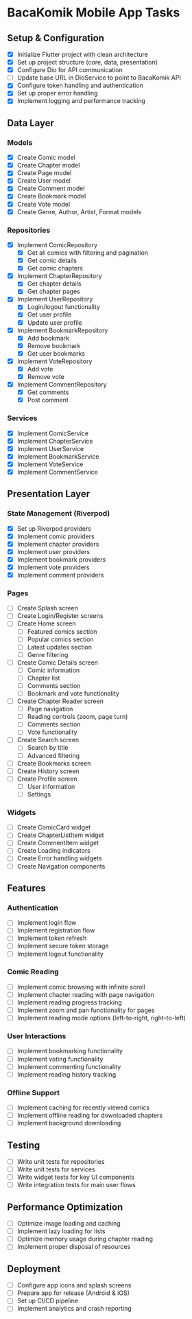 # BacaKomik Mobile App Tasks

## Setup & Configuration

- [x] Initialize Flutter project with clean architecture
- [x] Set up project structure (core, data, presentation)
- [x] Configure Dio for API communication
- [ ] Update base URL in DioService to point to BacaKomik API
- [x] Configure token handling and authentication
- [x] Set up proper error handling
- [x] Implement logging and performance tracking

## Data Layer

### Models
- [x] Create Comic model
- [x] Create Chapter model
- [x] Create Page model
- [x] Create User model
- [x] Create Comment model
- [x] Create Bookmark model
- [x] Create Vote model
- [x] Create Genre, Author, Artist, Format models

### Repositories
- [x] Implement ComicRepository
  - [x] Get all comics with filtering and pagination
  - [x] Get comic details
  - [x] Get comic chapters
- [x] Implement ChapterRepository
  - [x] Get chapter details
  - [x] Get chapter pages
- [x] Implement UserRepository
  - [x] Login/logout functionality
  - [x] Get user profile
  - [x] Update user profile
- [x] Implement BookmarkRepository
  - [x] Add bookmark
  - [x] Remove bookmark
  - [x] Get user bookmarks
- [x] Implement VoteRepository
  - [x] Add vote
  - [x] Remove vote
- [x] Implement CommentRepository
  - [x] Get comments
  - [x] Post comment

### Services
- [x] Implement ComicService
- [x] Implement ChapterService
- [x] Implement UserService
- [x] Implement BookmarkService
- [x] Implement VoteService
- [x] Implement CommentService

## Presentation Layer

### State Management (Riverpod)
- [x] Set up Riverpod providers
- [x] Implement comic providers
- [x] Implement chapter providers
- [x] Implement user providers
- [x] Implement bookmark providers
- [x] Implement vote providers
- [x] Implement comment providers

### Pages
- [ ] Create Splash screen
- [ ] Create Login/Register screens
- [ ] Create Home screen
  - [ ] Featured comics section
  - [ ] Popular comics section
  - [ ] Latest updates section
  - [ ] Genre filtering
- [ ] Create Comic Details screen
  - [ ] Comic information
  - [ ] Chapter list
  - [ ] Comments section
  - [ ] Bookmark and vote functionality
- [ ] Create Chapter Reader screen
  - [ ] Page navigation
  - [ ] Reading controls (zoom, page turn)
  - [ ] Comments section
  - [ ] Vote functionality
- [ ] Create Search screen
  - [ ] Search by title
  - [ ] Advanced filtering
- [ ] Create Bookmarks screen
- [ ] Create History screen
- [ ] Create Profile screen
  - [ ] User information
  - [ ] Settings

### Widgets
- [ ] Create ComicCard widget
- [ ] Create ChapterListItem widget
- [ ] Create CommentItem widget
- [ ] Create Loading indicators
- [ ] Create Error handling widgets
- [ ] Create Navigation components

## Features

### Authentication
- [ ] Implement login flow
- [ ] Implement registration flow
- [ ] Implement token refresh
- [ ] Implement secure token storage
- [ ] Implement logout functionality

### Comic Reading
- [ ] Implement comic browsing with infinite scroll
- [ ] Implement chapter reading with page navigation
- [ ] Implement reading progress tracking
- [ ] Implement zoom and pan functionality for pages
- [ ] Implement reading mode options (left-to-right, right-to-left)

### User Interactions
- [ ] Implement bookmarking functionality
- [ ] Implement voting functionality
- [ ] Implement commenting functionality
- [ ] Implement reading history tracking

### Offline Support
- [ ] Implement caching for recently viewed comics
- [ ] Implement offline reading for downloaded chapters
- [ ] Implement background downloading

## Testing
- [ ] Write unit tests for repositories
- [ ] Write unit tests for services
- [ ] Write widget tests for key UI components
- [ ] Write integration tests for main user flows

## Performance Optimization
- [ ] Optimize image loading and caching
- [ ] Implement lazy loading for lists
- [ ] Optimize memory usage during chapter reading
- [ ] Implement proper disposal of resources

## Deployment
- [ ] Configure app icons and splash screens
- [ ] Prepare app for release (Android & iOS)
- [ ] Set up CI/CD pipeline
- [ ] Implement analytics and crash reporting
